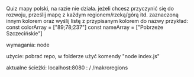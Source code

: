 Quiz mapy polski, na razie nie działa.
jeżeli chcesz przyczynić się do rozwoju, prześlij mapę z każdym regionem/rzeką/górą itd. zaznaczoną innym kolorem oraz wyślij listę z przypisanym kolorem do nazwy
przykład:
const colorArray = \["89;78;237"\]
const nameArray = \["Pobrzeże Szczecińskie"\]

wymagania:
node

użycie:
pobrać repo, w folderze użyć komendy "node index.js"

aktualne ścieżki:
localhost:8080 :
    /
    /makroregions
